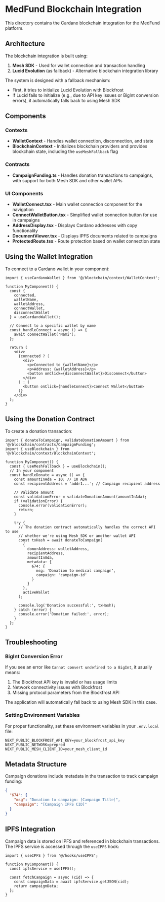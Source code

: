 # MedFund Blockchain Integration

This directory contains the Cardano blockchain integration for the MedFund platform.

## Architecture

The blockchain integration is built using:

1. **Mesh SDK** - Used for wallet connection and transaction handling
2. **Lucid Evolution** (as fallback) - Alternative blockchain integration library

The system is designed with a fallback mechanism:
- First, it tries to initialize Lucid Evolution with Blockfrost
- If Lucid fails to initialize (e.g., due to API key issues or BigInt conversion errors), it automatically falls back to using Mesh SDK

## Components

### Contexts

- **WalletContext** - Handles wallet connection, disconnection, and state
- **BlockchainContext** - Initializes blockchain providers and provides blockchain state, including the `useMeshFallback` flag

### Contracts

- **CampaignFunding.ts** - Handles donation transactions to campaigns, with support for both Mesh SDK and other wallet APIs

### UI Components

- **WalletConnect.tsx** - Main wallet connection component for the navigation
- **ConnectWalletButton.tsx** - Simplified wallet connection button for use in campaigns
- **AddressDisplay.tsx** - Displays Cardano addresses with copy functionality
- **DocumentViewer.tsx** - Displays IPFS documents related to campaigns
- **ProtectedRoute.tsx** - Route protection based on wallet connection state

## Using the Wallet Integration

To connect to a Cardano wallet in your component:

```tsx
import { useCardanoWallet } from '@/blockchain/context/WalletContext';

function MyComponent() {
  const { 
    connected, 
    walletName, 
    walletAddress, 
    connectWallet, 
    disconnectWallet 
  } = useCardanoWallet();

  // Connect to a specific wallet by name
  const handleConnect = async () => {
    await connectWallet('Nami');
  };

  return (
    <div>
      {connected ? (
        <div>
          <p>Connected to {walletName}</p>
          <p>Address: {walletAddress}</p>
          <button onClick={disconnectWallet}>Disconnect</button>
        </div>
      ) : (
        <button onClick={handleConnect}>Connect Wallet</button>
      )}
    </div>
  );
}
```

## Using the Donation Contract

To create a donation transaction:

```tsx
import { donateToCampaign, validateDonationAmount } from '@/blockchain/contracts/CampaignFunding';
import { useBlockchain } from '@/blockchain/context/BlockchainContext';

function MyComponent() {
  const { useMeshFallback } = useBlockchain();
  // In your component
  const handleDonate = async () => {
    const amountInAda = 10; // 10 ADA
    const recipientAddress = 'addr1...'; // Campaign recipient address
    
    // Validate amount
    const validationError = validateDonationAmount(amountInAda);
    if (validationError) {
      console.error(validationError);
      return;
    }

    try {
      // The donation contract automatically handles the correct API to use
      // whether we're using Mesh SDK or another wallet API
      const txHash = await donateToCampaign(
        {
          donorAddress: walletAddress,
          recipientAddress,
          amountInAda,
          metadata: {
            674: {
              msg: 'Donation to medical campaign',
              campaign: 'campaign-id'
            }
          }
        },
        activeWallet
      );
      
      console.log('Donation successful:', txHash);
    } catch (error) {
      console.error('Donation failed:', error);
    }
  };
}
```

## Troubleshooting

### BigInt Conversion Error

If you see an error like `Cannot convert undefined to a BigInt`, it usually means:

1. The Blockfrost API key is invalid or has usage limits
2. Network connectivity issues with Blockfrost
3. Missing protocol parameters from the Blockfrost API

The application will automatically fall back to using Mesh SDK in this case.

### Setting Environment Variables

For proper functionality, set these environment variables in your `.env.local` file:

```
NEXT_PUBLIC_BLOCKFROST_API_KEY=your_blockfrost_api_key
NEXT_PUBLIC_NETWORK=preprod
NEXT_PUBLIC_MESH_CLIENT_ID=your_mesh_client_id
```

## Metadata Structure

Campaign donations include metadata in the transaction to track campaign funding:

```json
{
  "674": {
    "msg": "Donation to campaign: [Campaign Title]",
    "campaign": "[Campaign IPFS CID]"
  }
}
```

## IPFS Integration

Campaign data is stored on IPFS and referenced in blockchain transactions. The IPFS service is accessed through the `useIPFS` hook:

```tsx
import { useIPFS } from '@/hooks/useIPFS';

function MyComponent() {
  const ipfsService = useIPFS();
  
  const fetchCampaign = async (cid) => {
    const campaignData = await ipfsService.getJSON(cid);
    return campaignData;
  };
}
``` 